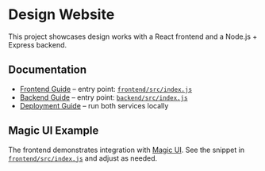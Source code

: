 # Design Website

This project showcases design works with a React frontend and a Node.js + Express backend.

## Documentation
- [Frontend Guide](docs/frontend/README.md) – entry point: [`frontend/src/index.js`](frontend/src/index.js)
- [Backend Guide](docs/backend/README.md) – entry point: [`backend/src/index.js`](backend/src/index.js)
- [Deployment Guide](docs/deployment/README.md) – run both services locally

## Magic UI Example
The frontend demonstrates integration with [Magic UI](https://www.npmjs.com/package/magic-ui). See the snippet in [`frontend/src/index.js`](frontend/src/index.js) and adjust as needed.
